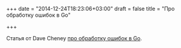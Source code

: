 +++
date = "2014-12-24T18:23:06+03:00"
draft = false
title = "Про обработку ошибок в Go"

+++

<p>Статья от&nbsp;Dave Cheney <a href="http://dave.cheney.net/2014/12/24/inspecting-errors">про обработку ошибок в Go</a>.</p>

